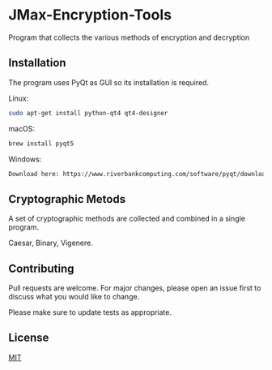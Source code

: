 # JMax-Encryption-Tools
Program that collects the various methods of encryption and decryption

## Installation

The program uses PyQt as GUI so its installation is required.

Linux:
```bash
sudo apt-get install python-qt4 qt4-designer
```
macOS:
```bash
brew install pyqt5
```
Windows:
```bash
Download here: https://www.riverbankcomputing.com/software/pyqt/download5.
```

## Cryptographic Metods

A set of cryptographic methods are collected and combined in a single program.

Caesar, Binary, Vigenere.

## Contributing
Pull requests are welcome. For major changes, please open an issue first to discuss what you would like to change.

Please make sure to update tests as appropriate.

## License
[MIT](https://choosealicense.com/licenses/mit/)
